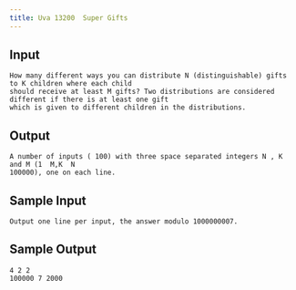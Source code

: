 ```yaml
---
title: Uva 13200  Super Gifts
---
```



## Input

```text
How many different ways you can distribute N (distinguishable) gifts to K children where each child
should receive at least M gifts? Two distributions are considered different if there is at least one gift
which is given to different children in the distributions.
```

## Output

```text
A number of inputs ( 100) with three space separated integers N , K and M (1  M,K  N 
100000), one on each line.

```

## Sample Input

```text
Output one line per input, the answer modulo 1000000007.

```

## Sample Output

```text
4 2 2
100000 7 2000

```
